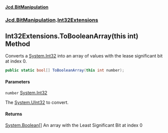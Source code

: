#### [Jcd.BitManipulation](index.md 'index')

### [Jcd.BitManipulation](Jcd.BitManipulation.md 'Jcd.BitManipulation').[Int32Extensions](Jcd.BitManipulation.Int32Extensions.md 'Jcd.BitManipulation.Int32Extensions')

## Int32Extensions.ToBooleanArray(this int) Method

Converts a [System.Int32](https://docs.microsoft.com/en-us/dotnet/api/System.Int32 'System.Int32') into an array of values with the lease significant bit at index 0.

```csharp
public static bool[] ToBooleanArray(this int number);
```

#### Parameters

<a name='Jcd.BitManipulation.Int32Extensions.ToBooleanArray(thisint).number'></a>

`number` [System.Int32](https://docs.microsoft.com/en-us/dotnet/api/System.Int32 'System.Int32')

The [System.UInt32](https://docs.microsoft.com/en-us/dotnet/api/System.UInt32 'System.UInt32') to convert.

#### Returns

[System.Boolean](https://docs.microsoft.com/en-us/dotnet/api/System.Boolean 'System.Boolean')[[]](https://docs.microsoft.com/en-us/dotnet/api/System.Array 'System.Array')
An array with the Least Significant Bit at index 0